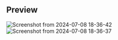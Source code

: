 ## Preview
![Screenshot from 2024-07-08 18-36-42](https://github.com/iryanraushan/login-register/assets/83304272/36fc9533-69c5-4c5e-8540-98bc3a45ff0f)
![Screenshot from 2024-07-08 18-36-37](https://github.com/iryanraushan/login-register/assets/83304272/30bb0c95-ae65-4d4f-ac67-c90fd612a152)
